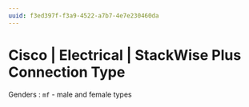 ```yaml
---
uuid: f3ed397f-f3a9-4522-a7b7-4e7e230460da
---
```

# Cisco | Electrical | StackWise Plus Connection Type

Genders
: `mf` - male and female types
